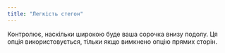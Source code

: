 ```yaml
---
title: "Легкість стегон"
---
```


Контролює, наскільки широкою буде ваша сорочка внизу подолу. Ця опція використовується, тільки якщо вимкнено опцію прямих сторін.

